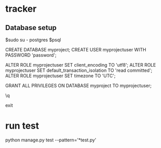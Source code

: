 # tracker

## Database setup

$sudo su - postgres
$psql

CREATE DATABASE myproject;
CREATE USER myprojectuser WITH PASSWORD 'password';

ALTER ROLE myprojectuser SET client_encoding TO 'utf8';
ALTER ROLE myprojectuser SET default_transaction_isolation TO 'read committed';
ALTER ROLE myprojectuser SET timezone TO 'UTC';

GRANT ALL PRIVILEGES ON DATABASE myproject TO myprojectuser;

\q

exit

# run test
python manage.py test --pattern='*test.py'
